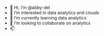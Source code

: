 - 👋 Hi, I’m @abby-del
- 👀 I’m interested in data analytics and clouds
- 🌱 I’m currently learning data analytics
- 💞️ I’m looking to collaborate on analytics
- 📫

<!---
abby-del/abby-del is a ✨ special ✨ repository because its `README.md` (this file) appears on your GitHub profile.
You can click the Preview link to take a look at your changes.
--->
